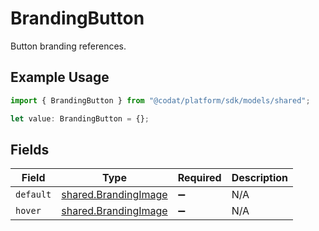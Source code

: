 # BrandingButton

Button branding references.

## Example Usage

```typescript
import { BrandingButton } from "@codat/platform/sdk/models/shared";

let value: BrandingButton = {};
```

## Fields

| Field                                                               | Type                                                                | Required                                                            | Description                                                         |
| ------------------------------------------------------------------- | ------------------------------------------------------------------- | ------------------------------------------------------------------- | ------------------------------------------------------------------- |
| `default`                                                           | [shared.BrandingImage](../../../sdk/models/shared/brandingimage.md) | :heavy_minus_sign:                                                  | N/A                                                                 |
| `hover`                                                             | [shared.BrandingImage](../../../sdk/models/shared/brandingimage.md) | :heavy_minus_sign:                                                  | N/A                                                                 |